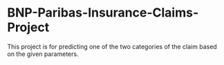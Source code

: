 # BNP-Paribas-Insurance-Claims-Project

This project is for predicting one of the two categories  of the claim based on the given parameters.
